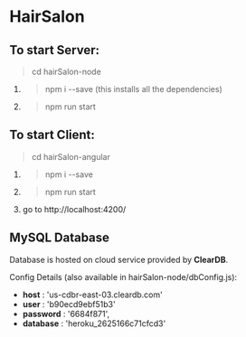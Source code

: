 # HairSalon

## To start Server:
>cd hairSalon-node
1. >npm i --save (this installs all the dependencies)
2. >npm run start


## To start Client:
>cd hairSalon-angular
1. >npm i --save
2. >npm run start
3. go to http://localhost:4200/

## MySQL Database
Database is hosted on cloud service provided by **ClearDB**.

Config Details (also available in hairSalon-node/dbConfig.js):
- **host**     : 'us-cdbr-east-03.cleardb.com' 
- **user**     : 'b90ecd9ebf51b3'
- **password** : '6684f871',
- **database** : 'heroku_2625166c71cfcd3'


